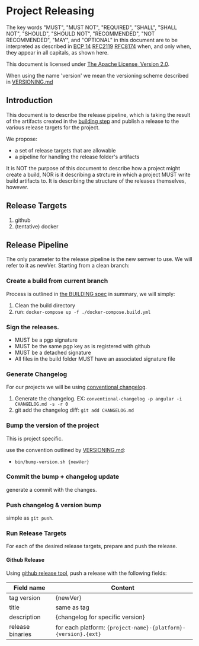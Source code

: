 # Project Releasing

The key words "MUST", "MUST NOT", "REQUIRED", "SHALL", "SHALL NOT", "SHOULD", "SHOULD NOT", "RECOMMENDED", "NOT RECOMMENDED", "MAY", and "OPTIONAL" in this document are to be interpreted as described in [BCP 14](https://tools.ietf.org/html/bcp14) [RFC2119](https://tools.ietf.org/html/rfc2119) [RFC8174](https://tools.ietf.org/html/rfc8174) when, and only when, they appear in all capitals, as shown here.

This document is licensed under [The Apache License, Version 2.0](https://www.apache.org/licenses/LICENSE-2.0.html).

When using the name 'version' we mean the versioning scheme described in [VERSIONING.md](VERSIONING.md)

## Introduction

This document is to describe the release pipeline, which is taking the result of the artifacts created in the [building step](BUILDING.md) and publish a release to the various release targets for the project.

We propose:
 - a set of release targets that are allowable
 - a pipeline for handling the release folder's artifacts

It is NOT the purpose of this document to describe how a project might create a build, NOR is it describing a strcture in which a project MUST write build artifacts to. It is describing the structure of the releases themselves, however.

## Release Targets
1. github
2. (tentative) docker

## Release Pipeline
The only parameter to the release pipeline is the new semver to use. We will refer to it as newVer.
Starting from a clean branch:

### Create a build from current branch
Process is outlined in [the BUILDING spec](building.md)
in summary, we will simply:
1. Clean the build directory
2. run: `docker-compose up -f ./docker-compose.build.yml`

### Sign the releases.
 - MUST be a pgp signature
 - MUST be the same pgp key as is registered with github
 - MUST be a detached signature
 - All files in the build folder MUST have an associated signature file

### Generate Changelog
For our projects we will be using [conventional changelog](https://github.com/conventional-changelog/conventional-changelog).

1. Generate the changelog. EX: `conventional-changelog -p angular -i CHANGELOG.md -s -r 0`
2. git add the changelog diff: `git add CHANGELOG.md`

### Bump the version of the project
This is project specific.

use the convention outlined by [VERSIONING.md](VERSIONING.md):
 - `bin/bump-version.sh {newVer}`

### Commit the bump + changelog update
generate a commit with the changes.

### Push changelog & version bump
simple as `git push`.

### Run Release Targets
For each of the desired release targets, prepare and push the release.

#### Github Release
Using [github release tool](https://github.com/c4milo/github-release), push a release with the following fields:


| Field name       | Content                                                        |
| ---------------- | -------------------------------------------------------------- |
| tag version      | {newVer}                                                       |
| title            | same as tag                                                    |
| description      | {changelog for specific version}                               |
| release binaries | for each platform: `{project-name}-{platform}-{version}.{ext}` |
